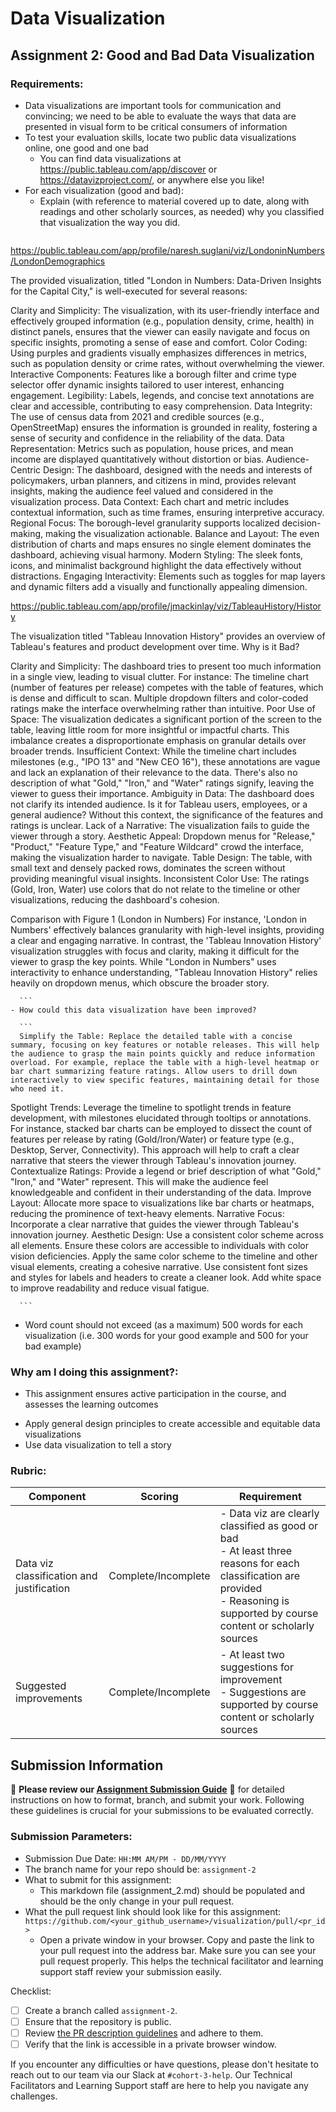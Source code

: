 # Data Visualization

## Assignment 2: Good and Bad Data Visualization

### Requirements:

- Data visualizations are important tools for communication and convincing; we need to be able to evaluate the ways that data are presented in visual form to be critical consumers of information 
- To test your evaluation skills, locate two public data visualizations online, one good and one bad  
    - You can find data visualizations at https://public.tableau.com/app/discover or https://datavizproject.com/, or anywhere else you like! 
- For each visualization (good and bad):  
    - Explain (with reference to material covered up to date, along with readings and other scholarly sources, as needed) why you classified that visualization the way you did.
      ```
https://public.tableau.com/app/profile/naresh.suglani/viz/LondoninNumbers/LondonDemographics

The provided visualization, titled "London in Numbers: Data-Driven Insights for the Capital City," is well-executed for several reasons:

Clarity and Simplicity: The visualization, with its user-friendly interface and effectively grouped information (e.g., population density, crime, health) in distinct panels, ensures that the viewer can easily navigate and focus on specific insights, promoting a sense of ease and comfort.
Color Coding: Using purples and gradients visually emphasizes differences in metrics, such as population density or crime rates, without overwhelming the viewer.
Interactive Components: Features like a borough filter and crime type selector offer dynamic insights tailored to user interest, enhancing engagement.
Legibility: Labels, legends, and concise text annotations are clear and accessible, contributing to easy comprehension.
Data Integrity: The use of census data from 2021 and credible sources (e.g., OpenStreetMap) ensures the information is grounded in reality, fostering a sense of security and confidence in the reliability of the data.
Data Representation: Metrics such as population, house prices, and mean income are displayed quantitatively without distortion or bias.
Audience-Centric Design: The dashboard, designed with the needs and interests of policymakers, urban planners, and citizens in mind, provides relevant insights, making the audience feel valued and considered in the visualization process.
Data Context: Each chart and metric includes contextual information, such as time frames, ensuring interpretive accuracy.
Regional Focus: The borough-level granularity supports localized decision-making, making the visualization actionable.
Balance and Layout: The even distribution of charts and maps ensures no single element dominates the dashboard, achieving visual harmony.
Modern Styling: The sleek fonts, icons, and minimalist background highlight the data effectively without distractions.
Engaging Interactivity: Elements such as toggles for map layers and dynamic filters add a visually and functionally appealing dimension.

https://public.tableau.com/app/profile/jmackinlay/viz/TableauHistory/History

The visualization titled "Tableau Innovation History" provides an overview of Tableau's features and product development over time. Why is it Bad?

Clarity and Simplicity: The dashboard tries to present too much information in a single view, leading to visual clutter. For instance:
The timeline chart (number of features per release) competes with the table of features, which is dense and difficult to scan.
Multiple dropdown filters and color-coded ratings make the interface overwhelming rather than intuitive.
Poor Use of Space: The visualization dedicates a significant portion of the screen to the table, leaving little room for more insightful or impactful charts. This imbalance creates a disproportionate emphasis on granular details over broader trends.
Insufficient Context: While the timeline chart includes milestones (e.g., "IPO 13" and "New CEO 16"), these annotations are vague and lack an explanation of their relevance to the data. There's also no description of what "Gold," "Iron," and "Water" ratings signify, leaving the viewer to guess their importance.
Ambiguity in Data: The dashboard does not clarify its intended audience. Is it for Tableau users, employees, or a general audience? Without this context, the significance of the features and ratings is unclear.
Lack of a Narrative: The visualization fails to guide the viewer through a story. 
Aesthetic Appeal: Dropdown menus for "Release," "Product," "Feature Type," and "Feature Wildcard" crowd the interface, making the visualization harder to navigate.
Table Design: The table, with small text and densely packed rows, dominates the screen without providing meaningful visual insights.
Inconsistent Color Use: The ratings (Gold, Iron, Water) use colors that do not relate to the timeline or other visualizations, reducing the dashboard's cohesion.

Comparison with Figure 1 (London in Numbers)
For instance, 'London in Numbers' effectively balances granularity with high-level insights, providing a clear and engaging narrative. In contrast, the 'Tableau Innovation History' visualization struggles with focus and clarity, making it difficult for the viewer to grasp the key points.
While "London in Numbers" uses interactivity to enhance understanding, "Tableau Innovation History" relies heavily on dropdown menus, which obscure the broader story.




      ```
    - How could this data visualization have been improved? 
 
      ```
      Simplify the Table: Replace the detailed table with a concise summary, focusing on key features or notable releases. This will help the audience to grasp the main points quickly and reduce information overload. For example, replace the table with a high-level heatmap or bar chart summarizing feature ratings. Allow users to drill down interactively to view specific features, maintaining detail for those who need it.
Spotlight Trends: Leverage the timeline to spotlight trends in feature development, with milestones elucidated through tooltips or annotations. For instance, stacked bar charts can be employed to dissect the count of features per release by rating (Gold/Iron/Water) or feature type (e.g., Desktop, Server, Connectivity). This approach will help to craft a clear narrative that steers the viewer through Tableau's innovation journey.
Contextualize Ratings: Provide a legend or brief description of what "Gold," "Iron," and "Water" represent. This will make the audience feel knowledgeable and confident in their understanding of the data.
Improve Layout: Allocate more space to visualizations like bar charts or heatmaps, reducing the prominence of text-heavy elements.
Narrative Focus: Incorporate a clear narrative that guides the viewer through Tableau's innovation journey.
Aesthetic Design: Use a consistent color scheme across all elements. Ensure these colors are accessible to individuals with color vision deficiencies. Apply the same color scheme to the timeline and other visual elements, creating a cohesive narrative. Use consistent font sizes and styles for labels and headers to create a cleaner look. Add white space to improve readability and reduce visual fatigue.






      
      ```
- Word count should not exceed (as a maximum) 500 words for each visualization (i.e. 
300 words for your good example and 500 for your bad example)

### Why am I doing this assignment?:

- This assignment ensures active participation in the course, and assesses the learning outcomes
* Apply general design principles to create accessible and equitable data visualizations
* Use data visualization to tell a story

### Rubric:

| Component               | Scoring   | Requirement                                                 |
|-------------------------|-----------|-------------------------------------------------------------|
| Data viz classification and justification | Complete/Incomplete | - Data viz are clearly classified as good or bad<br />- At least three reasons for each classification are provided<br />- Reasoning is supported by course content or scholarly sources |
| Suggested improvements  | Complete/Incomplete | - At least two suggestions for improvement<br />- Suggestions are supported by course content or scholarly sources |

## Submission Information

🚨 **Please review our [Assignment Submission Guide](https://github.com/UofT-DSI/onboarding/blob/main/onboarding_documents/submissions.md)** 🚨 for detailed instructions on how to format, branch, and submit your work. Following these guidelines is crucial for your submissions to be evaluated correctly.

### Submission Parameters:
* Submission Due Date: `HH:MM AM/PM - DD/MM/YYYY`
* The branch name for your repo should be: `assignment-2`
* What to submit for this assignment:
    * This markdown file (assignment_2.md) should be populated and should be the only change in your pull request.
* What the pull request link should look like for this assignment: `https://github.com/<your_github_username>/visualization/pull/<pr_id>`
    * Open a private window in your browser. Copy and paste the link to your pull request into the address bar. Make sure you can see your pull request properly. This helps the technical facilitator and learning support staff review your submission easily.

Checklist:
- [ ] Create a branch called `assignment-2`.
- [ ] Ensure that the repository is public.
- [ ] Review [the PR description guidelines](https://github.com/UofT-DSI/onboarding/blob/main/onboarding_documents/submissions.md#guidelines-for-pull-request-descriptions) and adhere to them.
- [ ] Verify that the link is accessible in a private browser window.

If you encounter any difficulties or have questions, please don't hesitate to reach out to our team via our Slack at `#cohort-3-help`. Our Technical Facilitators and Learning Support staff are here to help you navigate any challenges.
